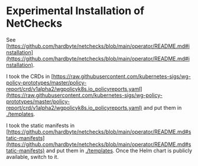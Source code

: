 # Experimental Installation of NetChecks

See [https://github.com/hardbyte/netchecks/blob/main/operator/README.md#installation](https://github.com/hardbyte/netchecks/blob/main/operator/README.md#installation).

I took the CRDs in [https://raw.githubusercontent.com/kubernetes-sigs/wg-policy-prototypes/master/policy-report/crd/v1alpha2/wgpolicyk8s.io_policyreports.yaml](https://raw.githubusercontent.com/kubernetes-sigs/wg-policy-prototypes/master/policy-report/crd/v1alpha2/wgpolicyk8s.io_policyreports.yaml)
 and put them in [./templates](templates).

I took the static manifests in [https://github.com/hardbyte/netchecks/blob/main/operator/README.md#static-manifests](https://github.com/hardbyte/netchecks/blob/main/operator/README.md#static-manifests) and put them in [./templates](templates). Once the Helm chart is publicly available, switch to it.

